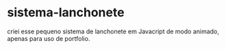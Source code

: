 # sistema-lanchonete

criei esse pequeno sistema de lanchonete em Javacript de modo animado, apenas para uso de portfolio.

